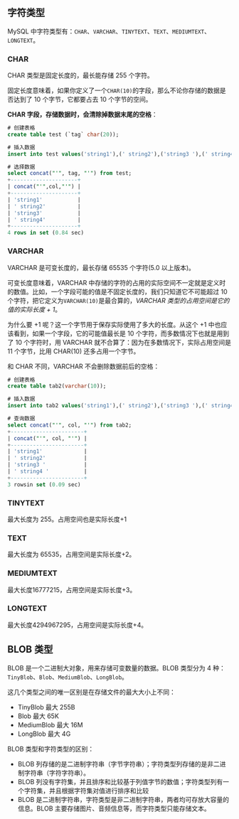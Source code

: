 ## 字符类型
MySQL 中字符类型有：`CHAR`、`VARCHAR`、`TINYTEXT`、`TEXT`、`MEDIUMTEXT`、`LONGTEXT`。

### CHAR
CHAR 类型是固定长度的，最长能存储 255 个字符。

固定长度意味着，如果你定义了一个`CHAR(10)`的字段，那么不论你存储的数据是否达到了 10 个字节，它都要占去 10 个字节的空间。

**CHAR 字段，存储数据时，会清除掉数据末尾的空格**：

```sql
# 创建表格
create table test (`tag` char(20));

# 插入数据
insert into test values('string1'),(' string2'),('string3 '),(' string4 ');

# 选择数据
select concat("'", tag, "'") from test;
+---------------------+
| concat("'",col,"'") |
+---------------------+
| 'string1'           |
| ' string2'          |
| 'string3'           |
| ' string4'          |
+---------------------+
4 rows in set (0.84 sec)
```


### VARCHAR
VARCHAR 是可变长度的，最长存储 65535 个字符(5.0 以上版本)。

可变长度意味着，VARCHAR 中存储的字符的占用的实际空间不一定就是定义时的数值。比如，一个字段可能的值是不固定长度的，我们只知道它不可能超过 10 个字符，把它定义为`VARCHAR(10)`是最合算的，*VARCHAR 类型的占用空间是它的值的实际长度 + 1*。

为什么要 +1 呢？这一个字节用于保存实际使用了多大的长度。从这个 +1 中也应该看到，如果一个字段，它的可能值最长是 10 个字符，而多数情况下也就是用到了 10 个字符时，用 VARCHAR 就不合算了：因为在多数情况下，实际占用空间是 11 个字节，比用 CHAR(10) 还多占用一个字节。

和 CHAR 不同，VARCHAR 不会删除数据前后的空格：

```sql
# 创建表格
create table tab2(varchar(10));

# 插入数据
insert into tab2 values('string1'),(' string2'),('string3 '),(' string4 '); 

# 查询数据
select concat("'", col, "'") from tab2;
+-----------------------+
| concat("'", col, "'") |
+-----------------------+
| 'string1'             |
| ' string2'            |
| 'string3 '            |
| ' string4 '           |
+-----------------------+
3 rowsin set (0.09 sec)
```


### TINYTEXT
最大长度为 255。占用空间也是实际长度+1

### TEXT
最大长度为 65535，占用空间是实际长度+2。


### MEDIUMTEXT
最大长度16777215，占用空间是实际长度+3。


### LONGTEXT
最大长度4294967295，占用空间是实际长度+4。


## BLOB 类型
BLOB 是一个二进制大对象，用来存储可变数量的数据。BLOB 类型分为 4 种：`TinyBlob`、`Blob`、`MediumBlob`、`LongBlob`。

这几个类型之间的唯一区别是在存储文件的最大大小上不同：

* TinyBlob      最大 255B
* Blob          最大 65K
* MediumBlob    最大 16M
* LongBlob      最大 4G

BLOB 类型和字符类型的区别：

* BLOB 列存储的是二进制字符串（字节字符串）；字符类型列存储的是非二进制字符串（字符字符串）。
* BLOB 列没有字符集，并且排序和比较基于列值字节的数值；字符类型列有一个字符集，并且根据字符集对值进行排序和比较
* BLOB 是二进制字符串，字符类型是非二进制字符串，两者均可存放大容量的信息。BLOB 主要存储图片、音频信息等，而字符类型只能存储文本。


